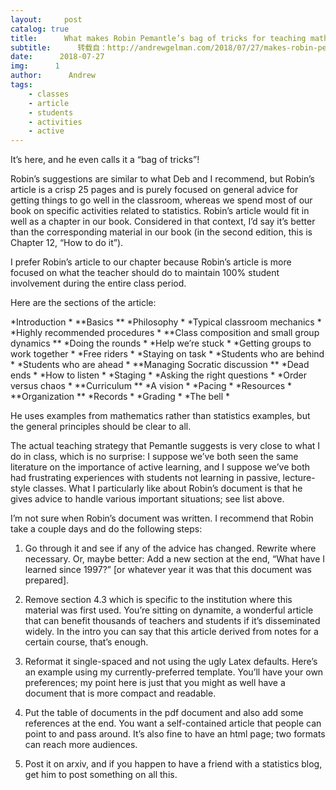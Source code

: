 ```yaml
---
layout:     post
catalog: true
title:      What makes Robin Pemantle’s bag of tricks for teaching math so great?
subtitle:      转载自：http://andrewgelman.com/2018/07/27/makes-robin-pemantles-bag-tricks-teaching-math-great/
date:      2018-07-27
img:      1
author:      Andrew
tags:
    - classes
    - article
    - students
    - activities
    - active
---
```





It’s here, and he even calls it a “bag of tricks”!

Robin’s suggestions are similar to what Deb and I recommend, but Robin’s article is a crisp 25 pages and is purely focused on general advice for getting things to go well in the classroom, whereas we spend most of our book on specific activities related to statistics. Robin’s article would fit in well as a chapter in our book. Considered in that context, I’d say it’s better than the corresponding material in our book (in the second edition, this is Chapter 12, “How to do it”).

I prefer Robin’s article to our chapter because Robin’s article is more focused on what the teacher should do to maintain 100% student involvement during the entire class period.

Here are the sections of the article:

> 

*Introduction *
**Basics **
*Philosophy *
*Typical classroom mechanics *
*Highly recommended procedures *
**Class composition and small group dynamics **
*Doing the rounds *
*Help we’re stuck *
*Getting groups to work together *
*Free riders *
*Staying on task *
*Students who are behind *
*Students who are ahead *
**Managing Socratic discussion **
*Dead ends *
*How to listen *
*Staging *
*Asking the right questions *
*Order versus chaos *
**Curriculum **
*A vision *
*Pacing *
*Resources *
**Organization **
*Records *
*Grading *
*The bell *



He uses examples from mathematics rather than statistics examples, but the general principles should be clear to all.

The actual teaching strategy that Pemantle suggests is very close to what I do in class, which is no surprise: I suppose we’ve both seen the same literature on the importance of active learning, and I suppose we’ve both had frustrating experiences with students not learning in passive, lecture-style classes. What I particularly like about Robin’s document is that he gives advice to handle various important situations; see list above.

I’m not sure when Robin’s document was written. I recommend that Robin take a couple days and do the following steps:

1. Go through it and see if any of the advice has changed. Rewrite where necessary. Or, maybe better: Add a new section at the end, “What have I learned since 1997?” [or whatever year it was that this document was prepared].

2. Remove section 4.3 which is specific to the institution where this material was first used. You’re sitting on dynamite, a wonderful article that can benefit thousands of teachers and students if it’s disseminated widely. In the intro you can say that this article derived from notes for a certain course, that’s enough.

3. Reformat it single-spaced and not using the ugly Latex defaults. Here’s an example using my currently-preferred template. You’ll have your own preferences; my point here is just that you might as well have a document that is more compact and readable.

4. Put the table of documents in the pdf document and also add some references at the end. You want a self-contained article that people can point to and pass around. It’s also fine to have an html page; two formats can reach more audiences.

5. Post it on arxiv, and if you happen to have a friend with a statistics blog, get him to post something on all this.



